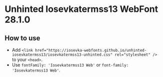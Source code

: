 # Unhinted Iosevkatermss13 WebFont 28.1.0

## How to use

- Add `<link href="https://iosevka-webfonts.github.io/unhinted-iosevkatermss13/iosevkatermss13-unhinted.css" rel="stylesheet" />` to your `<head>`.
- Use `fontFamily: 'Iosevkatermss13 Web'` or `font-family: 'Iosevkatermss13 Web'`.

